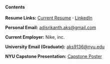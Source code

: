 #### Contents


**Resume Links:**  [Current Resume](https://github.com/aks5bx/CurrentResume/blob/main/AdiSrikanthResumeW23.pdf)  **·**  [LinkedIn](https://www.linkedin.com/in/adi-srikanth/)  

**Personal Email:**  adisrikanth.aks@gmail.com

**Current Employer:**  Nike, inc.

**University Email (Graduate):**  aks9136@nyu.edu

**NYU Capstone Presentation:**  [Capstone Poster](https://github.com/aks5bx/CurrentResume/blob/main/Capstone%20Poster.pdf)
